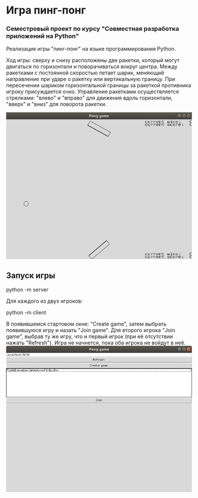 # Игра пинг-понг
### Семестровый проект по курсу "Совместная разработка приложений на Python"

Реализация игры "пинг-понг" на языке программирования Python.

Ход игры: сверху и снизу расположены две ракетки, который могут двигаться по горизонтали и поворачиваться вокруг центра. Между ракетками с постоянной скоростью летает шарик, меняющий направление при ударе о ракетку или вертикальную границу. При пересечении шариком горизонтальной границы за ракеткой противника игроку присуждается очко. Управление ракетками осуществляется стрелками: "влево" и "вправо" для движения вдоль горизонтали, "вверх" и "вниз" для поворота ракетки.

![Gif](https://github.com/pvlkhn/msu-python-project/blob/gif/test/%D0%93%D0%B8%D1%84%D0%BA%D0%B0.gif)

## Запуск игры

python -m server

Для каждого из двух игроков:

python -m client

В появившемся стартовом окне: "Create game", затем выбрать появившуюся игру и назать "Join game". Для второго игрока "Join game", выбрав ту же игру, что и первый игрок (при её отсутствии нажать "Refresh"). Игра не начнется, пока оба игрока не войдут в неё.
![Start](https://github.com/pvlkhn/msu-python-project/blob/gif/test/Start.png)
